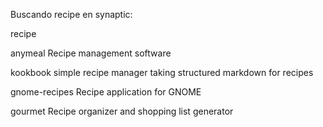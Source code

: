 

Buscando recipe en synaptic:

recipe


anymeal
Recipe management software

kookbook
simple recipe manager taking structured markdown for recipes

gnome-recipes
Recipe application for GNOME

gourmet
Recipe organizer and shopping list generator

